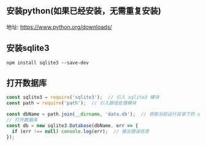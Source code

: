 ## 安装python(如果已经安装，无需重复安装)
地址: https://www.python.org/downloads/

## 安装sqlite3
```npm install sqlite3 --save-dev```

## 打开数据库
```javascript
const sqlite3 = require('sqlite3');  // 引入 sqlite3 模块
const path = require('path');  // 引入路径处理模块

const dbName = path.join(__dirname, 'data.db');  // 获取当前运行目录下的 data.db 文件
// 打开数据库
const db = new sqlite3.Database(dbName, err => {
  if (err !== null) console.log(err);  // 输出错误信息
});
```